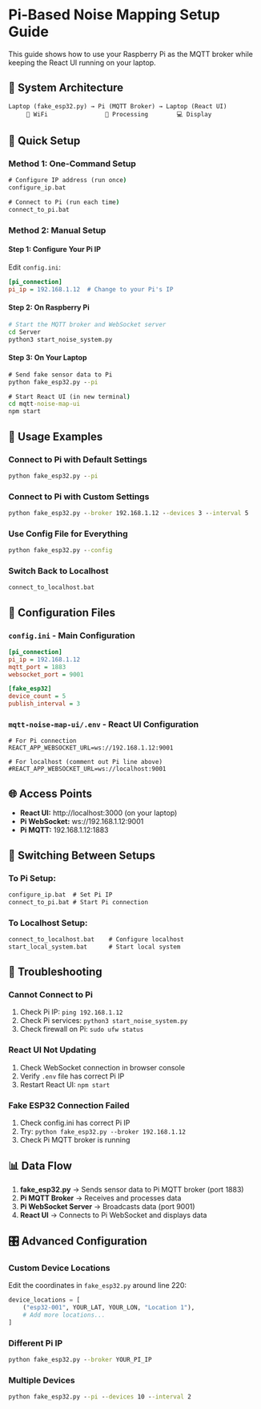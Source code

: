 # Pi-Based Noise Mapping Setup Guide

This guide shows how to use your Raspberry Pi as the MQTT broker while keeping the React UI running on your laptop.

## 🎯 System Architecture

```
Laptop (fake_esp32.py) → Pi (MQTT Broker) → Laptop (React UI)
     📡 WiFi                🥧 Processing        💻 Display
```

## 🚀 Quick Setup

### Method 1: One-Command Setup
```cmd
# Configure IP address (run once)
configure_ip.bat

# Connect to Pi (run each time)
connect_to_pi.bat
```

### Method 2: Manual Setup

#### Step 1: Configure Your Pi IP
Edit `config.ini`:
```ini
[pi_connection]
pi_ip = 192.168.1.12  # Change to your Pi's IP
```

#### Step 2: On Raspberry Pi
```bash
# Start the MQTT broker and WebSocket server
cd Server
python3 start_noise_system.py
```

#### Step 3: On Your Laptop
```cmd
# Send fake sensor data to Pi
python fake_esp32.py --pi

# Start React UI (in new terminal)
cd mqtt-noise-map-ui
npm start
```

## 📱 Usage Examples

### Connect to Pi with Default Settings
```cmd
python fake_esp32.py --pi
```

### Connect to Pi with Custom Settings
```cmd
python fake_esp32.py --broker 192.168.1.12 --devices 3 --interval 5
```

### Use Config File for Everything
```cmd
python fake_esp32.py --config
```

### Switch Back to Localhost
```cmd
connect_to_localhost.bat
```

## 🔧 Configuration Files

### `config.ini` - Main Configuration
```ini
[pi_connection]
pi_ip = 192.168.1.12
mqtt_port = 1883
websocket_port = 9001

[fake_esp32]
device_count = 5
publish_interval = 3
```

### `mqtt-noise-map-ui/.env` - React UI Configuration
```properties
# For Pi connection
REACT_APP_WEBSOCKET_URL=ws://192.168.1.12:9001

# For localhost (comment out Pi line above)
#REACT_APP_WEBSOCKET_URL=ws://localhost:9001
```

## 🌐 Access Points

- **React UI:** http://localhost:3000 (on your laptop)
- **Pi WebSocket:** ws://192.168.1.12:9001
- **Pi MQTT:** 192.168.1.12:1883

## 🔄 Switching Between Setups

### To Pi Setup:
```cmd
configure_ip.bat  # Set Pi IP
connect_to_pi.bat # Start Pi connection
```

### To Localhost Setup:
```cmd
connect_to_localhost.bat    # Configure localhost
start_local_system.bat      # Start local system
```

## 🐛 Troubleshooting

### Cannot Connect to Pi
1. Check Pi IP: `ping 192.168.1.12`
2. Check Pi services: `python3 start_noise_system.py`
3. Check firewall on Pi: `sudo ufw status`

### React UI Not Updating
1. Check WebSocket connection in browser console
2. Verify `.env` file has correct Pi IP
3. Restart React UI: `npm start`

### Fake ESP32 Connection Failed
1. Check config.ini has correct Pi IP
2. Try: `python fake_esp32.py --broker 192.168.1.12`
3. Check Pi MQTT broker is running

## 📊 Data Flow

1. **fake_esp32.py** → Sends sensor data to Pi MQTT broker (port 1883)
2. **Pi MQTT Broker** → Receives and processes data
3. **Pi WebSocket Server** → Broadcasts data (port 9001)
4. **React UI** → Connects to Pi WebSocket and displays data

## 🎛️ Advanced Configuration

### Custom Device Locations
Edit the coordinates in `fake_esp32.py` around line 220:
```python
device_locations = [
    ("esp32-001", YOUR_LAT, YOUR_LON, "Location 1"),
    # Add more locations...
]
```

### Different Pi IP
```cmd
python fake_esp32.py --broker YOUR_PI_IP
```

### Multiple Devices
```cmd
python fake_esp32.py --pi --devices 10 --interval 2
```
